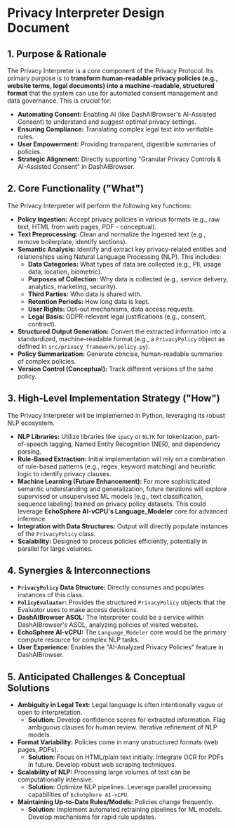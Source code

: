 # Privacy Interpreter Design Document

## 1. Purpose & Rationale

The Privacy Interpreter is a core component of the Privacy Protocol. Its primary purpose is to **transform human-readable privacy policies (e.g., website terms, legal documents) into a machine-readable, structured format** that the system can use for automated consent management and data governance. This is crucial for:
* **Automating Consent:** Enabling AI (like DashAIBrowser's AI-Assisted Consent) to understand and suggest optimal privacy settings.
* **Ensuring Compliance:** Translating complex legal text into verifiable rules.
* **User Empowerment:** Providing transparent, digestible summaries of policies.
* **Strategic Alignment:** Directly supporting "Granular Privacy Controls & AI-Assisted Consent" in DashAIBrowser.

## 2. Core Functionality ("What")

The Privacy Interpreter will perform the following key functions:

* **Policy Ingestion:** Accept privacy policies in various formats (e.g., raw text, HTML from web pages, PDF - conceptual).
* **Text Preprocessing:** Clean and normalize the ingested text (e.g., remove boilerplate, identify sections).
* **Semantic Analysis:** Identify and extract key privacy-related entities and relationships using Natural Language Processing (NLP). This includes:
    * **Data Categories:** What types of data are collected (e.g., PII, usage data, location, biometric).
    * **Purposes of Collection:** Why data is collected (e.g., service delivery, analytics, marketing, security).
    * **Third Parties:** Who data is shared with.
    * **Retention Periods:** How long data is kept.
    * **User Rights:** Opt-out mechanisms, data access requests.
    * **Legal Basis:** GDPR-relevant legal justifications (e.g., consent, contract).
* **Structured Output Generation:** Convert the extracted information into a standardized, machine-readable format (e.g., a `PrivacyPolicy` object as defined in `src/privacy_framework/policy.py`).
* **Policy Summarization:** Generate concise, human-readable summaries of complex policies.
* **Version Control (Conceptual):** Track different versions of the same policy.

## 3. High-Level Implementation Strategy ("How")

The Privacy Interpreter will be implemented in Python, leveraging its robust NLP ecosystem.

* **NLP Libraries:** Utilize libraries like `spaCy` or `NLTK` for tokenization, part-of-speech tagging, Named Entity Recognition (NER), and dependency parsing.
* **Rule-Based Extraction:** Initial implementation will rely on a combination of rule-based patterns (e.g., regex, keyword matching) and heuristic logic to identify privacy clauses.
* **Machine Learning (Future Enhancement):** For more sophisticated semantic understanding and generalization, future iterations will explore supervised or unsupervised ML models (e.g., text classification, sequence labeling) trained on privacy policy datasets. This could leverage **EchoSphere AI-vCPU's Language_Modeler** core for advanced inference.
* **Integration with Data Structures:** Output will directly populate instances of the `PrivacyPolicy` class.
* **Scalability:** Designed to process policies efficiently, potentially in parallel for large volumes.

## 4. Synergies & Interconnections

* **`PrivacyPolicy` Data Structure:** Directly consumes and populates instances of this class.
* **`PolicyEvaluator`:** Provides the structured `PrivacyPolicy` objects that the Evaluator uses to make access decisions.
* **DashAIBrowser ASOL:** The Interpreter could be a service within DashAIBrowser's ASOL, analyzing policies of visited websites.
* **EchoSphere AI-vCPU:** The `Language_Modeler` core would be the primary compute resource for complex NLP tasks.
* **User Experience:** Enables the "AI-Analyzed Privacy Policies" feature in DashAIBrowser.

## 5. Anticipated Challenges & Conceptual Solutions

* **Ambiguity in Legal Text:** Legal language is often intentionally vague or open to interpretation.
    * **Solution:** Develop confidence scores for extracted information. Flag ambiguous clauses for human review. Iterative refinement of NLP models.
* **Format Variability:** Policies come in many unstructured formats (web pages, PDFs).
    * **Solution:** Focus on HTML/plain text initially. Integrate OCR for PDFs in future. Develop robust web scraping techniques.
* **Scalability of NLP:** Processing large volumes of text can be computationally intensive.
    * **Solution:** Optimize NLP pipelines. Leverage parallel processing capabilities of `EchoSphere AI-vCPU`.
* **Maintaining Up-to-Date Rules/Models:** Policies change frequently.
    * **Solution:** Implement automated retraining pipelines for ML models. Develop mechanisms for rapid rule updates.
